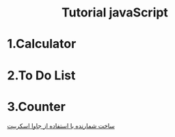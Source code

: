<div align="center">
 
 # Tutorial javaScript
 
</div>

# 1.Calculator
# 2.To Do List
# 3.Counter
 [ساخت شمارنده با استفاده از جاوا اسکریپت](https://zeynabizadi.github.io/Counter-project/)
